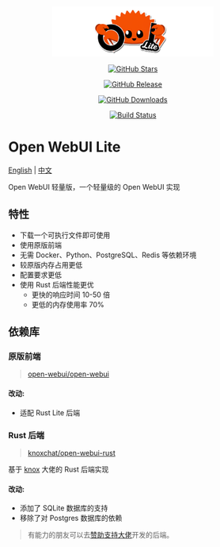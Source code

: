 <div align="center">
  <img src="./assets/banner.png" alt="Open WebUI Lite" height="100">
</div>

<div align="center">

[![GitHub Stars](https://img.shields.io/github/stars/xxnuo/open-webui-lite?style=for-the-badge&logo=github&color=yellow)](https://github.com/xxnuo/open-webui-lite/stargazers)

[![GitHub Release](https://img.shields.io/github/v/release/xxnuo/open-webui-lite?style=for-the-badge&logo=github&color=green)](https://github.com/xxnuo/open-webui-lite/releases/latest)

[![GitHub Downloads](https://img.shields.io/github/downloads/xxnuo/open-webui-lite/total?style=for-the-badge&logo=github&color=orange)](https://github.com/xxnuo/open-webui-lite/releases)

[![Build Status](https://img.shields.io/github/actions/workflow/status/xxnuo/open-webui-lite/build.yml?style=for-the-badge&logo=github-actions&logoColor=white)](https://github.com/xxnuo/open-webui-lite/actions)

</div>

# Open WebUI Lite

[English](README.md) | [中文](README.zh.md)

Open WebUI 轻量版，一个轻量级的 Open WebUI 实现

## 特性

- 下载一个可执行文件即可使用
- 使用原版前端
- 无需 Docker、Python、PostgreSQL、Redis 等依赖环境
- 较原版内存占用更低
- 配置要求更低
- 使用 Rust 后端性能更优
  - 更快的响应时间 10-50 倍
  - 更低的内存使用率 70%

## 依赖库

### 原版前端

> [open-webui/open-webui](https://github.com/open-webui/open-webui)

#### 改动:

- 适配 Rust Lite 后端

### Rust 后端

> [knoxchat/open-webui-rust](https://github.com/knoxchat/open-webui-rust)

基于 [knox](https://github.com/knoxchat) 大佬的 Rust 后端实现

#### 改动:

- 添加了 SQLite 数据库的支持
- 移除了对 Postgres 数据库的依赖

> 有能力的朋友可以去[赞助支持大佬](https://github.com/knoxchat/open-webui-rust)开发的后端。
